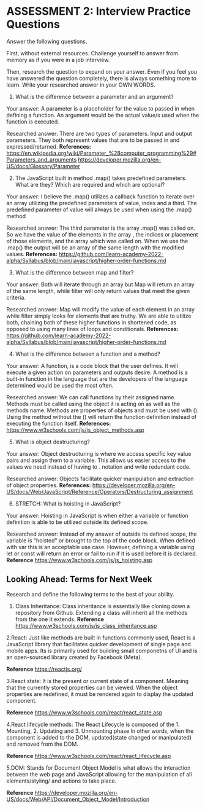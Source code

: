 # ASSESSMENT 2: Interview Practice Questions

Answer the following questions.

First, without external resources. Challenge yourself to answer from memory as if you were in a job interview.

Then, research the question to expand on your answer. Even if you feel you have answered the question completely, there is always something more to learn. Write your researched answer in your OWN WORDS.

1. What is the difference between a parameter and an argument?

  Your answer: 
               A parameter is a placeholder for the value to passed in when defining a function. An argument would be the actual
               value/s used when the function is executed. 

  Researched answer:
               There are two types of parameters. Input and output parameters. They both represent values that are to
               be passed in and expressed/returned. 
**References:** https://en.wikipedia.org/wiki/Parameter_%28computer_programming%29#Parameters_and_arguments
                https://developer.mozilla.org/en-US/docs/Glossary/Parameter          


2. The JavaScript built in method .map() takes predefined parameters. What are they? Which are required and which are optional?

  Your answer: 
               I believe the .map() utilizes a callback function to iterate over an array utilizing the predefined parameters
               of value, index and a third. The predefined parameter of value will always be used when using the .map() method

  Researched answer:
               The third parameter is the array .map() was called on. So we have the value of the elements in the array , the indices 
               or placement of those elements, and the array which was called on. When we use the .map() the output will be an array
               of the same length with the modified values.
  **References:** https://github.com/learn-academy-2022-alpha/Syllabus/blob/main/javascript/higher-order-functions.md


3. What is the difference between map and filter?

  Your answer:
              Both will iterate through an array but Map will return an array of the same length, while filter will only
              return values that meet the given criteria.  

  Researched answer:
              Map will modify the value of each element in an array while filter simply looks for elements that are 
              truthy. We are able to utilize both, chaining both of these higher functions in shortened code, as 
              opposed to using many lines of loops and conditionals.
**References:** https://github.com/learn-academy-2022-alpha/Syllabus/blob/main/javascript/higher-order-functions.md


4. What is the difference between a function and a method?

  Your answer: 
              A function, is a code block that the user defines. It will execute a given action on parameters and 
              outputs desire. A method is a built-in function in the language that are the developers of the language
              determined would be used the most often. 

  Researched answer:
              We can call functions by their assigned name. Methods must be called using the object it is 
              acting on as well as the methods name. Methods are properties of objects and must be used with ().
              Using the method without the () will return the function definition instead of executing 
              the function itself.
**References:** https://www.w3schools.com/js/js_object_methods.asp


5. What is object destructuring?

  Your answer: 
             Object destructuring is where we access specific key value pairs and assign them to a variable.
             This allows us easier access to the values we need instead of having to . notation and write 
             redundant code.

  Researched answer:
             Objects facilitate quicker manipulation and extraction of object properties.
**References:** https://developer.mozilla.org/en-US/docs/Web/JavaScript/Reference/Operators/Destructuring_assignment

6. STRETCH: What is hoisting in JavaScript?

  Your answer:
            Hoisting in JavaScript is when either a variable or function definition is able to be utilized outside 
            its defined scope.  

  Researched answer:
               Instead of my answer of outside its defined scope, the variable is "hoisted" or brought to the top of the code block.
               When defined with var this is an acceptable use case. However, defining a variable using let or const will return an error or fail to run 
               if it is used before it is declared. 
**Reference** https://www.w3schools.com/js/js_hoisting.asp


## Looking Ahead: Terms for Next Week

Research and define the following terms to the best of your ability.

1. Class Inheritance:
                    Class inheritance is essentially like cloning down a repository from Github. Extending a class will
                    inherit all the methods from the one it extends.
**Reference** https://www.w3schools.com/js/js_class_inheritance.asp

2.React:            Just like methods are built in functions commonly used, React is a JavaScript library that facilitates
                    quicker development of single page and mobile apps. Its is primarily used for building small componetns
                    of UI and is an open-sourced library created by Facebook (Meta).

**Reference** https://reactjs.org/

3.React state:      It is the present or current state of a component. Meaning that the currently stored properties can be 
                    viewed. When the object properties are redefined, it must be rendered again to display the updated
                    component.

**Reference** https://www.w3schools.com/react/react_state.asp

4.React lifecycle methods: The React Lifecycle is composed of the 1. Mounting, 2. Updating and 3. Unmounting phase
                           In other words, when the component is added to the DOM, updated(state changed or manipulated)
                           and removed from the DOM. 

**Reference** https://www.w3schools.com/react/react_lifecycle.asp

5.DOM:  Stands for Document Object Model is what allows the interaction between the web page and JavaScript allowing 
        for the manipulation of all elements/styling/ and actions to take place.

**Reference** https://developer.mozilla.org/en-US/docs/Web/API/Document_Object_Model/Introduction